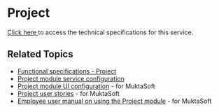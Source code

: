 # Project

[Click here ](https://health.digit.org/platform/architecture/low-level-design/services/project)to access the technical specifications for this service.



## Related Topics

* [Functional specifications - Project](../../../functional-specifications/project.md)
* [Project module service configuration](../../../configuration/service-configuration/project.md)
* [Project module UI configuration](../../../../programmes/muktasoft-v1.1/deployment/configuration/ui-configuration/modules/project.md) - for MuktaSoft
* [Project user stories](../../../../programmes/muktasoft-v1.1/specifications/functional-requirements/user-stories/time-extension/) - for MuktaSoft
* [Employee user manual on using the Project module](../../../../programmes/muktasoft-v1.1/implementation/training-resources/user-manual/employee-user-manual/project.md) - for MuktaSoft
